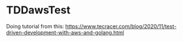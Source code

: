 # TDDawsTest
Doing tutorial from this: https://www.tecracer.com/blog/2020/11/test-driven-development-with-aws-and-golang.html
